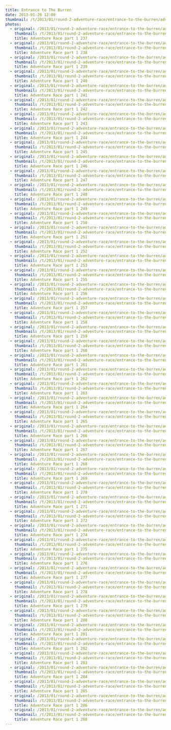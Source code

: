 ```yaml
---
title: Entrance to The Burren
date: 2013-01-26 12:00
thumbnail: /t/2013/01/round-2-adventure-race/entrance-to-the-burren/adventure-race-part-1-237.jpg
photos:
  - original: /2013/01/round-2-adventure-race/entrance-to-the-burren/adventure-race-part-1-237.jpg
    thumbnail: /t/2013/01/round-2-adventure-race/entrance-to-the-burren/adventure-race-part-1-237.jpg
    title: Adventure Race part 1 237
  - original: /2013/01/round-2-adventure-race/entrance-to-the-burren/adventure-race-part-1-238.jpg
    thumbnail: /t/2013/01/round-2-adventure-race/entrance-to-the-burren/adventure-race-part-1-238.jpg
    title: Adventure Race part 1 238
  - original: /2013/01/round-2-adventure-race/entrance-to-the-burren/adventure-race-part-1-239.jpg
    thumbnail: /t/2013/01/round-2-adventure-race/entrance-to-the-burren/adventure-race-part-1-239.jpg
    title: Adventure Race part 1 239
  - original: /2013/01/round-2-adventure-race/entrance-to-the-burren/adventure-race-part-1-240.jpg
    thumbnail: /t/2013/01/round-2-adventure-race/entrance-to-the-burren/adventure-race-part-1-240.jpg
    title: Adventure Race part 1 240
  - original: /2013/01/round-2-adventure-race/entrance-to-the-burren/adventure-race-part-1-241.jpg
    thumbnail: /t/2013/01/round-2-adventure-race/entrance-to-the-burren/adventure-race-part-1-241.jpg
    title: Adventure Race part 1 241
  - original: /2013/01/round-2-adventure-race/entrance-to-the-burren/adventure-race-part-1-242.jpg
    thumbnail: /t/2013/01/round-2-adventure-race/entrance-to-the-burren/adventure-race-part-1-242.jpg
    title: Adventure Race part 1 242
  - original: /2013/01/round-2-adventure-race/entrance-to-the-burren/adventure-race-part-1-243.jpg
    thumbnail: /t/2013/01/round-2-adventure-race/entrance-to-the-burren/adventure-race-part-1-243.jpg
    title: Adventure Race part 1 243
  - original: /2013/01/round-2-adventure-race/entrance-to-the-burren/adventure-race-part-1-244.jpg
    thumbnail: /t/2013/01/round-2-adventure-race/entrance-to-the-burren/adventure-race-part-1-244.jpg
    title: Adventure Race part 1 244
  - original: /2013/01/round-2-adventure-race/entrance-to-the-burren/adventure-race-part-1-245.jpg
    thumbnail: /t/2013/01/round-2-adventure-race/entrance-to-the-burren/adventure-race-part-1-245.jpg
    title: Adventure Race part 1 245
  - original: /2013/01/round-2-adventure-race/entrance-to-the-burren/adventure-race-part-1-246.jpg
    thumbnail: /t/2013/01/round-2-adventure-race/entrance-to-the-burren/adventure-race-part-1-246.jpg
    title: Adventure Race part 1 246
  - original: /2013/01/round-2-adventure-race/entrance-to-the-burren/adventure-race-part-1-247.jpg
    thumbnail: /t/2013/01/round-2-adventure-race/entrance-to-the-burren/adventure-race-part-1-247.jpg
    title: Adventure Race part 1 247
  - original: /2013/01/round-2-adventure-race/entrance-to-the-burren/adventure-race-part-1-248.jpg
    thumbnail: /t/2013/01/round-2-adventure-race/entrance-to-the-burren/adventure-race-part-1-248.jpg
    title: Adventure Race part 1 248
  - original: /2013/01/round-2-adventure-race/entrance-to-the-burren/adventure-race-part-1-249.jpg
    thumbnail: /t/2013/01/round-2-adventure-race/entrance-to-the-burren/adventure-race-part-1-249.jpg
    title: Adventure Race part 1 249
  - original: /2013/01/round-2-adventure-race/entrance-to-the-burren/adventure-race-part-1-250.jpg
    thumbnail: /t/2013/01/round-2-adventure-race/entrance-to-the-burren/adventure-race-part-1-250.jpg
    title: Adventure Race part 1 250
  - original: /2013/01/round-2-adventure-race/entrance-to-the-burren/adventure-race-part-1-251.jpg
    thumbnail: /t/2013/01/round-2-adventure-race/entrance-to-the-burren/adventure-race-part-1-251.jpg
    title: Adventure Race part 1 251
  - original: /2013/01/round-2-adventure-race/entrance-to-the-burren/adventure-race-part-1-252.jpg
    thumbnail: /t/2013/01/round-2-adventure-race/entrance-to-the-burren/adventure-race-part-1-252.jpg
    title: Adventure Race part 1 252
  - original: /2013/01/round-2-adventure-race/entrance-to-the-burren/adventure-race-part-1-253.jpg
    thumbnail: /t/2013/01/round-2-adventure-race/entrance-to-the-burren/adventure-race-part-1-253.jpg
    title: Adventure Race part 1 253
  - original: /2013/01/round-2-adventure-race/entrance-to-the-burren/adventure-race-part-1-255.jpg
    thumbnail: /t/2013/01/round-2-adventure-race/entrance-to-the-burren/adventure-race-part-1-255.jpg
    title: Adventure Race part 1 255
  - original: /2013/01/round-2-adventure-race/entrance-to-the-burren/adventure-race-part-1-256.jpg
    thumbnail: /t/2013/01/round-2-adventure-race/entrance-to-the-burren/adventure-race-part-1-256.jpg
    title: Adventure Race part 1 256
  - original: /2013/01/round-2-adventure-race/entrance-to-the-burren/adventure-race-part-1-257.jpg
    thumbnail: /t/2013/01/round-2-adventure-race/entrance-to-the-burren/adventure-race-part-1-257.jpg
    title: Adventure Race part 1 257
  - original: /2013/01/round-2-adventure-race/entrance-to-the-burren/adventure-race-part-1-258.jpg
    thumbnail: /t/2013/01/round-2-adventure-race/entrance-to-the-burren/adventure-race-part-1-258.jpg
    title: Adventure Race part 1 258
  - original: /2013/01/round-2-adventure-race/entrance-to-the-burren/adventure-race-part-1-259.jpg
    thumbnail: /t/2013/01/round-2-adventure-race/entrance-to-the-burren/adventure-race-part-1-259.jpg
    title: Adventure Race part 1 259
  - original: /2013/01/round-2-adventure-race/entrance-to-the-burren/adventure-race-part-1-260.jpg
    thumbnail: /t/2013/01/round-2-adventure-race/entrance-to-the-burren/adventure-race-part-1-260.jpg
    title: Adventure Race part 1 260
  - original: /2013/01/round-2-adventure-race/entrance-to-the-burren/adventure-race-part-1-261.jpg
    thumbnail: /t/2013/01/round-2-adventure-race/entrance-to-the-burren/adventure-race-part-1-261.jpg
    title: Adventure Race part 1 261
  - original: /2013/01/round-2-adventure-race/entrance-to-the-burren/adventure-race-part-1-262.jpg
    thumbnail: /t/2013/01/round-2-adventure-race/entrance-to-the-burren/adventure-race-part-1-262.jpg
    title: Adventure Race part 1 262
  - original: /2013/01/round-2-adventure-race/entrance-to-the-burren/adventure-race-part-1-263.jpg
    thumbnail: /t/2013/01/round-2-adventure-race/entrance-to-the-burren/adventure-race-part-1-263.jpg
    title: Adventure Race part 1 263
  - original: /2013/01/round-2-adventure-race/entrance-to-the-burren/adventure-race-part-1-264.jpg
    thumbnail: /t/2013/01/round-2-adventure-race/entrance-to-the-burren/adventure-race-part-1-264.jpg
    title: Adventure Race part 1 264
  - original: /2013/01/round-2-adventure-race/entrance-to-the-burren/adventure-race-part-1-265.jpg
    thumbnail: /t/2013/01/round-2-adventure-race/entrance-to-the-burren/adventure-race-part-1-265.jpg
    title: Adventure Race part 1 265
  - original: /2013/01/round-2-adventure-race/entrance-to-the-burren/adventure-race-part-1-266.jpg
    thumbnail: /t/2013/01/round-2-adventure-race/entrance-to-the-burren/adventure-race-part-1-266.jpg
    title: Adventure Race part 1 266
  - original: /2013/01/round-2-adventure-race/entrance-to-the-burren/adventure-race-part-1-267.jpg
    thumbnail: /t/2013/01/round-2-adventure-race/entrance-to-the-burren/adventure-race-part-1-267.jpg
    title: Adventure Race part 1 267
  - original: /2013/01/round-2-adventure-race/entrance-to-the-burren/adventure-race-part-1-268.jpg
    thumbnail: /t/2013/01/round-2-adventure-race/entrance-to-the-burren/adventure-race-part-1-268.jpg
    title: Adventure Race part 1 268
  - original: /2013/01/round-2-adventure-race/entrance-to-the-burren/adventure-race-part-1-269.jpg
    thumbnail: /t/2013/01/round-2-adventure-race/entrance-to-the-burren/adventure-race-part-1-269.jpg
    title: Adventure Race part 1 269
  - original: /2013/01/round-2-adventure-race/entrance-to-the-burren/adventure-race-part-1-270.jpg
    thumbnail: /t/2013/01/round-2-adventure-race/entrance-to-the-burren/adventure-race-part-1-270.jpg
    title: Adventure Race part 1 270
  - original: /2013/01/round-2-adventure-race/entrance-to-the-burren/adventure-race-part-1-271.jpg
    thumbnail: /t/2013/01/round-2-adventure-race/entrance-to-the-burren/adventure-race-part-1-271.jpg
    title: Adventure Race part 1 271
  - original: /2013/01/round-2-adventure-race/entrance-to-the-burren/adventure-race-part-1-272.jpg
    thumbnail: /t/2013/01/round-2-adventure-race/entrance-to-the-burren/adventure-race-part-1-272.jpg
    title: Adventure Race part 1 272
  - original: /2013/01/round-2-adventure-race/entrance-to-the-burren/adventure-race-part-1-274.jpg
    thumbnail: /t/2013/01/round-2-adventure-race/entrance-to-the-burren/adventure-race-part-1-274.jpg
    title: Adventure Race part 1 274
  - original: /2013/01/round-2-adventure-race/entrance-to-the-burren/adventure-race-part-1-275.jpg
    thumbnail: /t/2013/01/round-2-adventure-race/entrance-to-the-burren/adventure-race-part-1-275.jpg
    title: Adventure Race part 1 275
  - original: /2013/01/round-2-adventure-race/entrance-to-the-burren/adventure-race-part-1-276.jpg
    thumbnail: /t/2013/01/round-2-adventure-race/entrance-to-the-burren/adventure-race-part-1-276.jpg
    title: Adventure Race part 1 276
  - original: /2013/01/round-2-adventure-race/entrance-to-the-burren/adventure-race-part-1-277.jpg
    thumbnail: /t/2013/01/round-2-adventure-race/entrance-to-the-burren/adventure-race-part-1-277.jpg
    title: Adventure Race part 1 277
  - original: /2013/01/round-2-adventure-race/entrance-to-the-burren/adventure-race-part-1-278.jpg
    thumbnail: /t/2013/01/round-2-adventure-race/entrance-to-the-burren/adventure-race-part-1-278.jpg
    title: Adventure Race part 1 278
  - original: /2013/01/round-2-adventure-race/entrance-to-the-burren/adventure-race-part-1-279.jpg
    thumbnail: /t/2013/01/round-2-adventure-race/entrance-to-the-burren/adventure-race-part-1-279.jpg
    title: Adventure Race part 1 279
  - original: /2013/01/round-2-adventure-race/entrance-to-the-burren/adventure-race-part-1-280.jpg
    thumbnail: /t/2013/01/round-2-adventure-race/entrance-to-the-burren/adventure-race-part-1-280.jpg
    title: Adventure Race part 1 280
  - original: /2013/01/round-2-adventure-race/entrance-to-the-burren/adventure-race-part-1-281.jpg
    thumbnail: /t/2013/01/round-2-adventure-race/entrance-to-the-burren/adventure-race-part-1-281.jpg
    title: Adventure Race part 1 281
  - original: /2013/01/round-2-adventure-race/entrance-to-the-burren/adventure-race-part-1-282.jpg
    thumbnail: /t/2013/01/round-2-adventure-race/entrance-to-the-burren/adventure-race-part-1-282.jpg
    title: Adventure Race part 1 282
  - original: /2013/01/round-2-adventure-race/entrance-to-the-burren/adventure-race-part-1-283.jpg
    thumbnail: /t/2013/01/round-2-adventure-race/entrance-to-the-burren/adventure-race-part-1-283.jpg
    title: Adventure Race part 1 283
  - original: /2013/01/round-2-adventure-race/entrance-to-the-burren/adventure-race-part-1-284.jpg
    thumbnail: /t/2013/01/round-2-adventure-race/entrance-to-the-burren/adventure-race-part-1-284.jpg
    title: Adventure Race part 1 284
  - original: /2013/01/round-2-adventure-race/entrance-to-the-burren/adventure-race-part-1-285.jpg
    thumbnail: /t/2013/01/round-2-adventure-race/entrance-to-the-burren/adventure-race-part-1-285.jpg
    title: Adventure Race part 1 285
  - original: /2013/01/round-2-adventure-race/entrance-to-the-burren/adventure-race-part-1-286.jpg
    thumbnail: /t/2013/01/round-2-adventure-race/entrance-to-the-burren/adventure-race-part-1-286.jpg
    title: Adventure Race part 1 286
  - original: /2013/01/round-2-adventure-race/entrance-to-the-burren/adventure-race-part-1-288.jpg
    thumbnail: /t/2013/01/round-2-adventure-race/entrance-to-the-burren/adventure-race-part-1-288.jpg
    title: Adventure Race part 1 288
---
```

